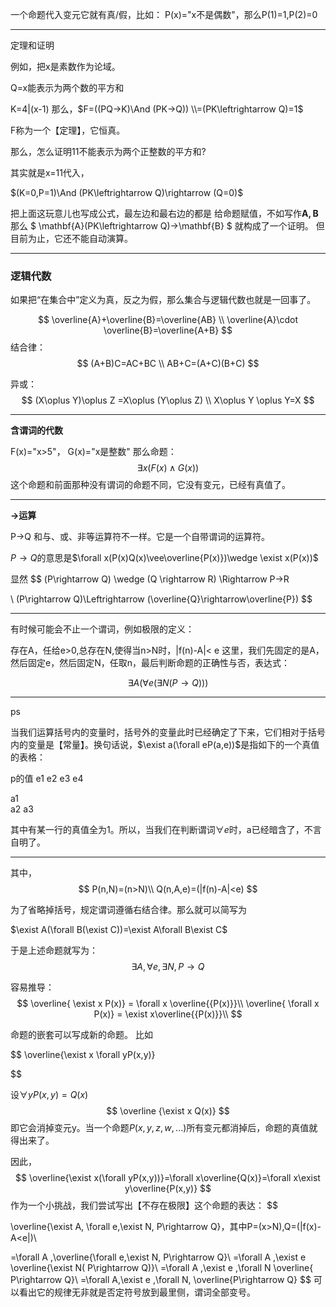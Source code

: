 一个命题代入变元它就有真/假，比如：
P(x)="x不是偶数"，那么P(1)=1,P(2)=0




---
定理和证明

例如，把x是素数作为论域。

Q=x能表示为两个数的平方和

K=4|(x-1)
那么，$F=((PQ→K)\And (PK→Q))
\\=(PK\leftrightarrow Q)=1$

F称为一个【定理】，它恒真。

那么，怎么证明11不能表示为两个正整数的平方和?

其实就是x=11代入，

$(K=0,P=1)\And (PK\leftrightarrow Q)\rightarrow (Q=0)$

把上面这玩意儿也写成公式，最左边和最右边的都是
给命题赋值，不如写作$\mathbf{A,B}$
那么
$
\mathbf{A}(PK\leftrightarrow Q)→\mathbf{B}
$
就构成了一个证明。
但目前为止，它还不能自动演算。


---
### 逻辑代数

如果把“在集合中”定义为真，反之为假，那么集合与逻辑代数也就是一回事了。

$$
\overline{A}+\overline{B}=\overline{AB}
\\
\overline{A}\cdot \overline{B}=\overline{A+B}
$$
结合律：
$$
(A+B)C=AC+BC
\\
AB+C=(A+C)(B+C)
$$

异或：
$$
(X\oplus Y)\oplus Z =X\oplus (Y\oplus Z)
\\
X\oplus Y \oplus Y=X
$$



---


**含谓词的代数**

F(x)="x>5"，
G(x)="x是整数"
那么命题：
$$
\exists x(F(x)\wedge G(x))
$$
这个命题和前面那种没有谓词的命题不同，它没有变元，已经有真值了。



---
**→运算**

P→Q 和与、或、非等运算符不一样。它是一个自带谓词的运算符。

$P→Q$的意思是$\forall x(P(x)Q(x)\vee\overline{P(x)})\wedge \exist x(P(x))$


显然
$$
(P\rightarrow Q) \wedge (Q \rightarrow R) \Rightarrow P→R

\\
(P\rightarrow Q)\Leftrightarrow
(\overline{Q}\rightarrow\overline{P})
$$

---

有时候可能会不止一个谓词，例如极限的定义：

存在A，任给e>0,总存在N,使得当n>N时，|f(n)-A|< e
这里，我们先固定的是A，然后固定e，然后固定N，任取n，最后判断命题的正确性与否，表达式：

$$
\exists A (\forall e( \exists N(P\rightarrow Q)))
$$

---
ps


当我们运算括号内的变量时，括号外的变量此时已经确定了下来，它们相对于括号内的变量是【常量】。换句话说，$\exist a(\forall eP(a,e))$是指如下的一个真值的表格：

p的值        e1  e2  e3  e4

a1          
a2
a3

其中有某一行的真值全为1。所以，当我们在判断谓词$\forall e$时，a已经暗含了，不言自明了。




---
其中，
$$
P(n,N)=(n>N)\\
Q(n,A,e)=(|f(n)-A|<e)
$$

为了省略掉括号，规定谓词遵循右结合律。那么就可以简写为

$\exist A(\forall B(\exist C))=\exist A\forall B\exist C$


于是上述命题就写为：
$$
\exists A, \forall e, \exists N, P\rightarrow Q
$$



容易推导：
$$
\overline{ \exist x  P(x)} = \forall x \overline{{P(x)}}\\
\overline{ \forall x  P(x)} = \exist x\overline{{P(x)}}\\
$$



命题的嵌套可以写成新的命题。
比如

$$
\overline{\exist x \forall  yP(x,y)}

$$

设$\forall yP(x,y)=Q(x)$
$$
\overline {\exist x Q(x)}
$$
即它会消掉变元y。当一个命题$P(x,y,z,w,...)$所有变元都消掉后，命题的真值就得出来了。


因此，
$$
\overline{\exist x(\forall yP(x,y))}=\forall x\overline{Q(x)}=\forall x\exist y\overline{P(x,y)}
$$
作为一个小挑战，我们尝试写出【不存在极限】这个命题的表达：
$$


\overline{\exist A, \forall e,\exist N, P\rightarrow Q}，其中P=(x>N),Q=(|f(x)-A<e|)\\


=\forall A ,\overline{\forall e,\exist N, P\rightarrow Q}\\
=\forall A ,\exist e \overline{\exist N( P\rightarrow Q)}\\
=\forall A ,\exist e ,\forall N \overline{ P\rightarrow Q}\\
=\forall A,\exist e ,\forall N, \overline{P\rightarrow Q}
$$
可以看出它的规律无非就是否定符号放到最里侧，谓词全部变号。


